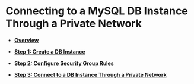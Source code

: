 # Connecting to a MySQL DB Instance Through a Private Network<a name="rds_02_0101"></a>

-   **[Overview](overview.md)**  

-   **[Step 1: Create a DB Instance](step-1-create-a-db-instance.md)**  

-   **[Step 2: Configure Security Group Rules](step-2-configure-security-group-rules.md)**  

-   **[Step 3: Connect to a DB Instance Through a Private Network](step-3-connect-to-a-db-instance-through-a-private-network.md)**  


